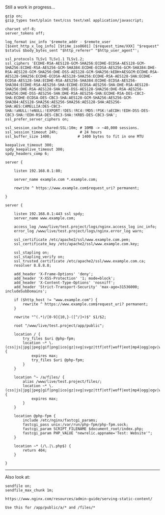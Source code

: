 
Still a work in progress...

	gzip on;
	gzip_types text/plain text/css text/xml application/javascript;

	charset utf-8;
	server_tokens off;

	log_format inc_info '$remote_addr - $remote_user [$sent_http_x_log_info] [$time_iso8601] [$request_time/XXX] "$request" $status $body_bytes_sent "$http_referer" "$http_user_agent"';

	ssl_protocols TLSv1 TLSv1.1 TLSv1.2;
	ssl_ciphers 'ECDHE-RSA-AES128-GCM-SHA256:ECDHE-ECDSA-AES128-GCM-SHA256:ECDHE-RSA-AES256-GCM-SHA384:ECDHE-ECDSA-AES256-GCM-SHA384:DHE-RSA-AES128-GCM-SHA256:DHE-DSS-AES128-GCM-SHA256:kEDH+AESGCM:ECDHE-RSA-AES128-SHA256:ECDHE-ECDSA-AES128-SHA256:ECDHE-RSA-AES128-SHA:ECDHE-ECDSA-AES128-SHA:ECDHE-RSA-AES256-SHA384:ECDHE-ECDSA-AES256-SHA384:ECDHE-RSA-AES256-SHA:ECDHE-ECDSA-AES256-SHA:DHE-RSA-AES128-SHA256:DHE-RSA-AES128-SHA:DHE-DSS-AES128-SHA256:DHE-RSA-AES256-SHA256:DHE-DSS-AES256-SHA:DHE-RSA-AES256-SHA:ECDHE-RSA-DES-CBC3-SHA:ECDHE-ECDSA-DES-CBC3-SHA:AES128-GCM-SHA256:AES256-GCM-SHA384:AES128-SHA256:AES256-SHA256:AES128-SHA:AES256-SHA:AES:CAMELLIA:DES-CBC3-SHA:!aNULL:!eNULL:!EXPORT:!DES:!RC4:!MD5:!PSK:!aECDH:!EDH-DSS-DES-CBC3-SHA:!EDH-RSA-DES-CBC3-SHA:!KRB5-DES-CBC3-SHA';
	ssl_prefer_server_ciphers on;

	ssl_session_cache shared:SSL:10m; # 10MB -> ~40,000 sessions.
	ssl_session_timeout 24h;		  # 24 hours
	ssl_buffer_size 1400;			 # 1400 bytes to fit in one MTU

	keepalive_timeout 300;
	spdy_keepalive_timeout 300;
	spdy_headers_comp 6;

	server {

		listen 192.168.0.1:80;

		server_name example.com *.example.com;

		rewrite ^ https://www.example.com$request_uri? permanent;

	}

	server {

		listen 192.168.0.1:443 ssl spdy;
		server_name www.example.com;

		access_log /www/live/test.project/logs/nginx.access_log inc_info;
		error_log /www/live/test.project/logs/nginx.error_log warn;

		ssl_certificate /etc/apache2/ssl/www.example.com.pem;
		ssl_certificate_key /etc/apache2/ssl/www.example.com.key;

		ssl_stapling on;
		ssl_stapling_verify on;
		ssl_trusted_certificate /etc/apache2/ssl/www.example.com.ca;
		resolver 8.8.8.8;

		add_header 'X-Frame-Options' 'deny';
		add_header 'X-XSS-Protection' '1; mode=block';
		add_header 'X-Content-Type-Options' 'nosniff';
		add_header 'Strict-Transport-Security' 'max-age=31536000; includeSubDomains';

		if ($http_host != "www.example.com") {
			rewrite ^ https://www.example.com$request_uri? permanent;
		}

		rewrite "^(.*)/[0-9]{10,}-([^/]+)$" $1/$2;

		root "/www/live/test.project/app/public";

		location / {
			try_files $uri @php-fpm;
			location ~* \.(css|js|jpg|jpeg|gif|png|ico|gz|svg|svgz|ttf|otf|woff|eot|mp4|ogg|ogv|webm|pdf)$ {
				expires max;
				try_files $uri @php-fpm;
			}
		}

		location ^~ /a/files/ {
			alias /www/live/test.project/files/;
			location ~* \.(css|js|jpg|jpeg|gif|png|ico|gz|svg|svgz|ttf|otf|woff|eot|mp4|ogg|ogv|webm|pdf)$ {
				expires max;
			}
		}

		location @php-fpm {
			include /etc/nginx/fastcgi_params;
			fastcgi_pass unix:/var/run/php-fpm/php-fpm.sock;
			fastcgi_param SCRIPT_FILENAME $document_root/index.php;
			fastcgi_param PHP_VALUE "newrelic.appname='Test: Website'";
		}

		location ~* (/\.|\.php$) {
			return 404;
		}

	}

---

Also look at:

	sendfile on;
	sendfile_max_chunk 1m;

	https://www.nginx.com/resources/admin-guide/serving-static-content/

	Use this for /app/public/a/* and /files/*
